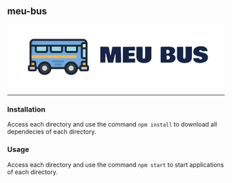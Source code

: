 ## meu-bus

<p align="center">
  <img src="https://github.com/gabrielgoncalvesr/meu-bus/blob/master/mobile/assets/icon-app.png?raw=true">
</p>
<hr>

### Installation

Access each directory and use the command `npm install` to download all dependecies of each directory.

### Usage

Access each directory and use the command `npm start` to start applications of each directory.
